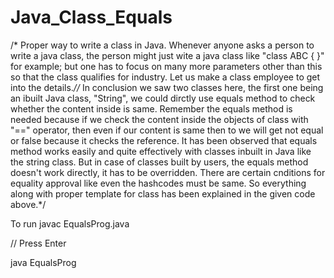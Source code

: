 # Java_Class_Equals
/* Proper way to write a class in Java. Whenever anyone asks a person to write a java class, the person might just wite a java class like "class ABC { }" for example; but one has to focus on many more parameters other than this so that the class qualifies for industry. Let us make a class employee to get into the details.*//* In conclusion we saw two classes here, the first one being an ibuilt Java class, "String", we could dirctly use equals method to check whether the content inside is same. Remember the equals method is needed because if we check the content inside the objects of class with "==" operator, then even if our content is same then to we will get not equal or false because it checks the reference. It has been observed that equals method works easily and quite effectively with classes inbuilt in Java like the string class. But in case of classes built by users, the equals method doesn't work directly, it has to be overridden. There are certain cnditions for equality approval like even the hashcodes must be same. So everything along with proper template for class has been explained in the given code above.*/

To run javac EqualsProg.java

// Press Enter

java EqualsProg
